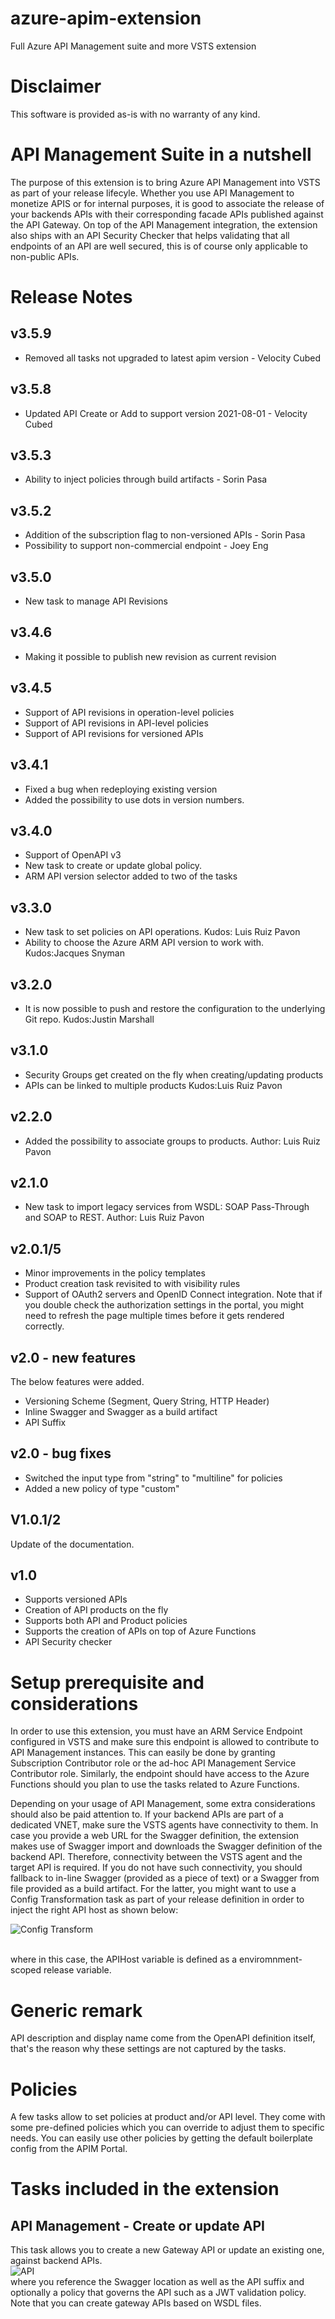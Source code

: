 ﻿# azure-apim-extension
Full Azure API Management suite and more VSTS extension
# Disclaimer
This software is provided as-is with no warranty of any kind. 
# API Management Suite in a nutshell
The purpose of this extension is to bring Azure API Management into VSTS as part of your release lifecyle. Whether you use API Management to monetize APIS or for internal purposes, it
is good to associate the release of your backends APIs with their corresponding facade APIs published against the API Gateway. On top of the API Management integration, the extension also 
ships with an API Security Checker that helps validating that all endpoints of an API are well secured, this is of course only applicable to non-public APIs.
# Release Notes
## v3.5.9
* Removed all tasks not upgraded to latest apim version - Velocity Cubed
## v3.5.8
* Updated API Create or Add to support version 2021-08-01 - Velocity Cubed
## v3.5.3
* Ability to inject policies through build artifacts - Sorin Pasa
## v3.5.2
* Addition of the subscription flag to non-versioned APIs - Sorin Pasa
* Possibility to support non-commercial endpoint - Joey Eng
## v3.5.0
* New task to manage API Revisions
## v3.4.6
* Making it possible to publish new revision as current revision
## v3.4.5
* Support of API revisions in operation-level policies
* Support of API revisions in API-level policies
* Support of API revisions for versioned APIs
## v3.4.1
* Fixed a bug when redeploying existing version
* Added the possibility to use dots in version numbers.
## v3.4.0
* Support of OpenAPI v3
* New task to create or update global policy. 
* ARM API version selector added to two of the tasks
## v3.3.0
* New task to set policies on API operations. Kudos: Luis Ruiz Pavon
* Ability to choose the Azure ARM API version to work with. Kudos:Jacques Snyman
## v3.2.0
* It is now possible to push and restore the configuration to the underlying Git repo. Kudos:Justin Marshall
## v3.1.0
* Security Groups get created on the fly when creating/updating products
* APIs can be linked to multiple products Kudos:Luis Ruiz Pavon
## v2.2.0
* Added the possibility to associate groups to products. Author: Luis Ruiz Pavon
## v2.1.0
* New task to import legacy services from WSDL: SOAP Pass-Through and SOAP to REST. Author: Luis Ruiz Pavon
## v2.0.1/5
* Minor improvements in the policy templates
* Product creation task revisited to with visibility rules
* Support of OAuth2 servers and OpenID Connect integration. Note that if you double check the authorization settings in the portal, you might need to refresh the page multiple times before it gets rendered correctly.
## v2.0 - new features
The below features were added.

* Versioning Scheme (Segment, Query String, HTTP Header)
* Inline Swagger and Swagger as a build artifact
* API Suffix
## v2.0 - bug fixes
* Switched the input type from "string" to "multiline" for policies
* Added a new policy of type "custom"
## V1.0.1/2
Update of the documentation.
## v1.0
* Supports versioned APIs
* Creation of API products on the fly
* Supports both API and Product policies
* Supports the creation of APIs on top of Azure Functions
* API Security checker

# Setup prerequisite and considerations
In order to use this extension, you must have an ARM Service Endpoint configured in VSTS and make sure this endpoint is allowed to contribute to API Management instances. This can easily 
be done by granting Subscription Contributor role or the ad-hoc API Management Service Contributor role. Similarly, the endpoint should  have access to the Azure Functions should you plan to use the tasks related to Azure Functions.

Depending on your usage of API Management, some extra considerations should also be paid attention to. If your backend APIs are part of a dedicated VNET, make sure the VSTS agents have connectivity to them. In case you provide a web URL for the Swagger definition, the extension makes use of Swagger import and downloads the Swagger definition of the backend API. Therefore, connectivity between the VSTS agent and the target API is required.
If you do not have such connectivity, you should fallback to in-line Swagger (provided as a piece of text) or a Swagger from file provided as a build artifact. For the latter, you might want to use a Config Transformation task as part of your release definition in order to inject the right API host as shown below:  

![Config Transform](images/configtransform.png "Config Transform")

  <br/>where in this case, the APIHost variable is defined as a enviromnment-scoped release variable. 

# Generic remark
API description and display name come from the OpenAPI definition itself, that's the reason why these settings are not captured by the tasks.
# Policies
A few tasks allow to set policies at product and/or API level. They come with some pre-defined policies which you can override to adjust them to specific needs. You can easily use other policies by getting the default boilerplate config from the APIM Portal.
# Tasks included in the extension
## API Management - Create or update API
This task allows you to create a new Gateway API or update an existing one, against backend APIs.   
![API](images/api.png "API")
  <br/>where you reference the Swagger location as well as the API suffix and optionally a policy that governs the API such as a JWT validation policy.
  Note that you can create gateway APIs based on WSDL files.
